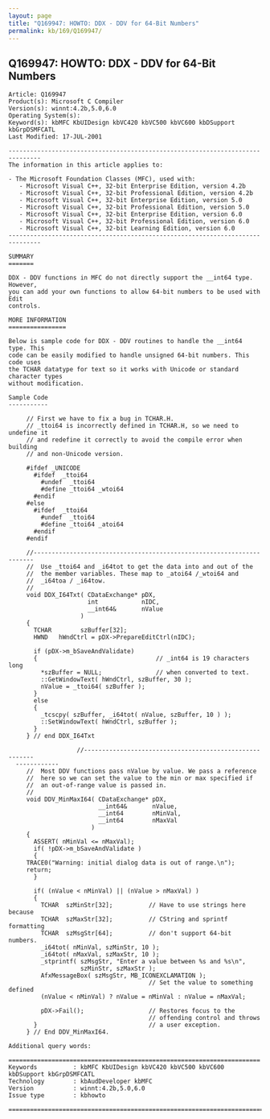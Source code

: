 ```yaml
---
layout: page
title: "Q169947: HOWTO: DDX - DDV for 64-Bit Numbers"
permalink: kb/169/Q169947/
---
```


## Q169947: HOWTO: DDX - DDV for 64-Bit Numbers

	Article: Q169947
	Product(s): Microsoft C Compiler
	Version(s): winnt:4.2b,5.0,6.0
	Operating System(s): 
	Keyword(s): kbMFC KbUIDesign kbVC420 kbVC500 kbVC600 kbDSupport kbGrpDSMFCATL
	Last Modified: 17-JUL-2001
	
	-------------------------------------------------------------------------------
	The information in this article applies to:
	
	- The Microsoft Foundation Classes (MFC), used with:
	   - Microsoft Visual C++, 32-bit Enterprise Edition, version 4.2b 
	   - Microsoft Visual C++, 32-bit Professional Edition, version 4.2b 
	   - Microsoft Visual C++, 32-bit Enterprise Edition, version 5.0 
	   - Microsoft Visual C++, 32-bit Professional Edition, version 5.0 
	   - Microsoft Visual C++, 32-bit Enterprise Edition, version 6.0 
	   - Microsoft Visual C++, 32-bit Professional Edition, version 6.0 
	   - Microsoft Visual C++, 32-bit Learning Edition, version 6.0 
	-------------------------------------------------------------------------------
	
	SUMMARY
	=======
	
	DDX - DDV functions in MFC do not directly support the __int64 type. However,
	you can add your own functions to allow 64-bit numbers to be used with Edit
	controls.
	
	MORE INFORMATION
	================
	
	Below is sample code for DDX - DDV routines to handle the __int64 type. This
	code can be easily modified to handle unsigned 64-bit numbers. This code uses
	the TCHAR datatype for text so it works with Unicode or standard character types
	without modification.
	
	Sample Code
	-----------
	
	     // First we have to fix a bug in TCHAR.H.
	     // _ttoi64 is incorrectly defined in TCHAR.H, so we need to undefine it
	     // and redefine it correctly to avoid the compile error when building
	     // and non-Unicode version.
	
	     #ifdef _UNICODE
	       #ifdef  _ttoi64
	         #undef  _ttoi64
	         #define _ttoi64 _wtoi64
	       #endif
	     #else
	       #ifdef  _ttoi64
	         #undef  _ttoi64
	         #define _ttoi64 _atoi64
	       #endif
	     #endif
	
	     //----------------------------------------------------------------------
	     //  Use _ttoi64 and _i64tot to get the data into and out of the
	     //  the member variables. These map to _atoi64 /_wtoi64 and
	     //  _i64toa / _i64tow.
	     // 
	     void DDX_I64Txt( CDataExchange* pDX,
	                      int            nIDC,
	                      __int64&       nValue
	                    )
	     {
	       TCHAR        szBuffer[32];
	       HWND   hWndCtrl = pDX->PrepareEditCtrl(nIDC);
	
	       if (pDX->m_bSaveAndValidate)
	       {                                 // _int64 is 19 characters long
	         *szBuffer = NULL;               // when converted to text.
	         ::GetWindowText( hWndCtrl, szBuffer, 30 );
	         nValue = _ttoi64( szBuffer );
	       }
	       else
	       {
	         _tcscpy( szBuffer, _i64tot( nValue, szBuffer, 10 ) );
	         ::SetWindowText( hWndCtrl, szBuffer );
	       }
	     } // end DDX_I64Txt
	
	                   //--------------------------------------------------------
	  ------------
	     //  Most DDV functions pass nValue by value. We pass a reference
	     //  here so we can set the value to the min or max specified if
	     //  an out-of-range value is passed in.
	     // 
	     void DDV_MinMaxI64( CDataExchange* pDX,
	                         __int64&       nValue,
	                         __int64        nMinVal,
	                         __int64        nMaxVal
	                       )
	     {
	       ASSERT( nMinVal <= nMaxVal);
	       if( !pDX->m_bSaveAndValidate )
	       {
	     TRACE0("Warning: initial dialog data is out of range.\n");
	     return;
	       }
	
	       if( (nValue < nMinVal) || (nValue > nMaxVal) )
	       {
	         TCHAR  szMinStr[32];          // Have to use strings here because
	         TCHAR  szMaxStr[32];          // CString and sprintf formatting
	         TCHAR  szMsgStr[64];          // don't support 64-bit numbers.
	         _i64tot( nMinVal, szMinStr, 10 );
	         _i64tot( nMaxVal, szMaxStr, 10 );
	         _stprintf( szMsgStr, "Enter a value between %s and %s\n",
	                    szMinStr, szMaxStr );
	         AfxMessageBox( szMsgStr, MB_ICONEXCLAMATION );
	                                       // Set the value to something defined
	         (nValue < nMinVal) ? nValue = nMinVal : nValue = nMaxVal;
	
	         pDX->Fail();                  // Restores focus to the
	                                       // offending control and throws
	       }                               // a user exception.
	     } // End DDV_MinMaxI64.
	
	Additional query words:
	
	======================================================================
	Keywords          : kbMFC KbUIDesign kbVC420 kbVC500 kbVC600 kbDSupport kbGrpDSMFCATL 
	Technology        : kbAudDeveloper kbMFC
	Version           : winnt:4.2b,5.0,6.0
	Issue type        : kbhowto
	
	=============================================================================
	
